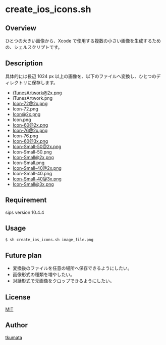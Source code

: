 # create_ios_icons.sh

## Overview

ひとつの大きい画像から、Xcode で使用する複数の小さい画像を生成するための、シェルスクリプトです。

## Description

具体的には長辺 1024 px 以上の画像を、以下のファイルへ変換し、ひとつのディレクトリに保存します。

- iTunesArtwork@2x.png
- iTunesArtwork.png
- Icon-72@2x.png
- Icon-72.png
- Icon@2x.png
- Icon.png
- Icon-60@2x.png
- Icon-76@2x.png
- Icon-76.png
- Icon-60@3x.png
- Icon-Small-50@2x.png
- Icon-Small-50.png
- Icon-Small@2x.png
- Icon-Small.png
- Icon-Small-40@2x.png
- Icon-Small-40.png
- Icon-Small-40@3x.png
- Icon-Small@3x.png

## Requirement

sips version 10.4.4

## Usage

```
$ sh create_ios_icons.sh image_file.png
```

## Future plan

- 変換後のファイルを任意の場所へ保存できるようにしたい。
- 画像形式の種類を増やしたい。
- 対話形式で元画像をクロップできるようにしたい。

## License

[MIT](https://opensource.org/licenses/MIT)

## Author

[tkumata](https://github.com/tkumata)